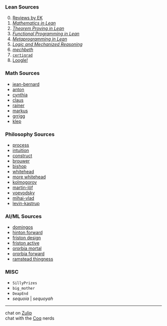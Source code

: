 ### Lean Sources

0. [Reviews by EK](https://lakesare.brick.do/all-lean-books-and-where-to-find-them-x2nYwjM3AwBQ)
1. [*Mathematics in Lean*](https://github.com/leanprover-community/mathematics_in_lean)
2. [*Theorem Proving in Lean*](https://github.com/leanprover/theorem_proving_in_lean4)
3. [*Functional Programming in Lean*](https://lean-lang.org/functional_programming_in_lean/)
4. [*Metaprogramming in Lean*](https://github.com/leanprover-community/lean4-metaprogramming-book)
5. [*Logic and Mechanized Reasoning*](https://avigad.github.io/lamr/#)
6. [*mechbeth*](https://hrmacbeth.github.io/math2001/)
7. [`certigrad`](https://github.com/dselsam/certigrad)
8. [Loogle!](https://loogle.lean-lang.org/)

### Math Sources

- [jean-bernard](https://homepages.laas.fr/lasserre/drupal/content/research-machine-learning)
- [anton](https://antonleykin.math.gatech.edu/publications.html)
- [cynthia](http://sites.math.washington.edu/~vinzant/research.html)
- [claus](http://www.math.uni-konstanz.de/~scheider/publ.html#papers)
- [rainer](https://www.math.uni-leipzig.de/~sinn/index_en.html)
- [markus](https://www.math.uni-konstanz.de/~schweigh/publications_en.html)
- [grrigg](https://sites.google.com/site/grrigg/)
- [klep](https://users.fmf.uni-lj.si/klep/papers.html)

### Philosophy Sources

- [process](https://plato.stanford.edu/entries/process-philosophy/)
- [intuition](https://plato.stanford.edu/entries/intuitionism/)
- [construct](https://plato.stanford.edu/entries/mathematics-constructive/)
- [brouwer](https://www.sciencedirect.com/science/article/pii/S0019357719300059)
- [bishop](https://prl.khoury.northeastern.edu/img/sicm.pdf)
- [whitehead](https://antilogicalism.com/wp-content/uploads/2018/04/process-and-reality.pdf)
- [more whitehead](https://royalsocietypublishing.org/doi/epdf/10.1098/rsta.1906.0014)
- [kolmogorov](https://www.cs.cmu.edu/~fp/courses/15816-s10/papers/Kolmogorov25.pdf)
- [martin-löf](https://en.wikipedia.org/wiki/Intuitionistic_type_theory)
- [voevodsky](https://www.ias.edu/ideas/2014/voevodsky-origins)
- [mihai-vlad](https://youtu.be/3GRSBhKXbwM?si=k3zpDJpVWc-K9Boj)
- [levin-kastrup](https://www.youtube.com/watch?v=7woSXXu10nA)

### AI/ML Sources

- [domingos](https://arxiv.org/abs/2012.00152)
- [hinton forward](https://arxiv.org/abs/2212.13345)
- [friston design](https://arxiv.org/abs/2212.01354)
- [friston active](https://arxiv.org/abs/2312.07547)
- [ororbia mortal](https://arxiv.org/abs/2311.09589)
- [ororbia forward](https://arxiv.org/abs/2303.18187)
- [ramstead thingness](https://www.dialecticalsystems.eu/contributions/the-free-energy-principle-a-precis/)

### MISC

- `SillyPrizes`
- `big_mother`
- `DeapEnd`
- *sequoia* | *sequoyah*

---

chat on [Zulip](https://leanprover.zulipchat.com/)\
chat with the [Coq](https://coq.zulipchat.com/) nerds

